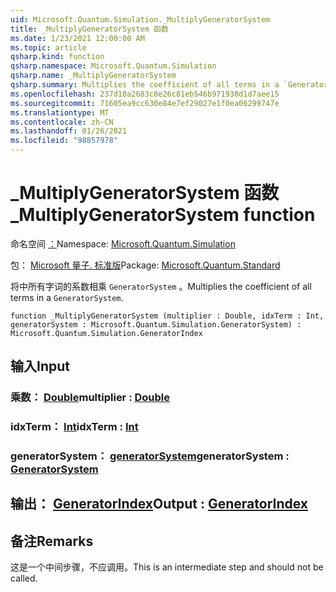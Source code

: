 ```yaml
---
uid: Microsoft.Quantum.Simulation._MultiplyGeneratorSystem
title: _MultiplyGeneratorSystem 函数
ms.date: 1/23/2021 12:00:00 AM
ms.topic: article
qsharp.kind: function
qsharp.namespace: Microsoft.Quantum.Simulation
qsharp.name: _MultiplyGeneratorSystem
qsharp.summary: Multiplies the coefficient of all terms in a `GeneratorSystem`.
ms.openlocfilehash: 237d10a2683c8e26c81eb546b971930d1d7aee15
ms.sourcegitcommit: 71605ea9cc630e84e7ef29027e1f0ea06299747e
ms.translationtype: MT
ms.contentlocale: zh-CN
ms.lasthandoff: 01/26/2021
ms.locfileid: "98857978"
---
```

# <a name="_multiplygeneratorsystem-function"></a><span data-ttu-id="6aef9-102">_MultiplyGeneratorSystem 函数</span><span class="sxs-lookup"><span data-stu-id="6aef9-102">_MultiplyGeneratorSystem function</span></span>

<span data-ttu-id="6aef9-103">命名空间 [：](xref:Microsoft.Quantum.Simulation)</span><span class="sxs-lookup"><span data-stu-id="6aef9-103">Namespace: [Microsoft.Quantum.Simulation](xref:Microsoft.Quantum.Simulation)</span></span>

<span data-ttu-id="6aef9-104">包： [Microsoft 量子. 标准版](https://nuget.org/packages/Microsoft.Quantum.Standard)</span><span class="sxs-lookup"><span data-stu-id="6aef9-104">Package: [Microsoft.Quantum.Standard](https://nuget.org/packages/Microsoft.Quantum.Standard)</span></span>


<span data-ttu-id="6aef9-105">将中所有字词的系数相乘 `GeneratorSystem` 。</span><span class="sxs-lookup"><span data-stu-id="6aef9-105">Multiplies the coefficient of all terms in a `GeneratorSystem`.</span></span>

```qsharp
function _MultiplyGeneratorSystem (multiplier : Double, idxTerm : Int, generatorSystem : Microsoft.Quantum.Simulation.GeneratorSystem) : Microsoft.Quantum.Simulation.GeneratorIndex
```


## <a name="input"></a><span data-ttu-id="6aef9-106">输入</span><span class="sxs-lookup"><span data-stu-id="6aef9-106">Input</span></span>

### <a name="multiplier--double"></a><span data-ttu-id="6aef9-107">乘数： [Double](xref:microsoft.quantum.lang-ref.double)</span><span class="sxs-lookup"><span data-stu-id="6aef9-107">multiplier : [Double](xref:microsoft.quantum.lang-ref.double)</span></span>




### <a name="idxterm--int"></a><span data-ttu-id="6aef9-108">idxTerm： [Int](xref:microsoft.quantum.lang-ref.int)</span><span class="sxs-lookup"><span data-stu-id="6aef9-108">idxTerm : [Int](xref:microsoft.quantum.lang-ref.int)</span></span>




### <a name="generatorsystem--generatorsystem"></a><span data-ttu-id="6aef9-109">generatorSystem： [generatorSystem](xref:Microsoft.Quantum.Simulation.GeneratorSystem)</span><span class="sxs-lookup"><span data-stu-id="6aef9-109">generatorSystem : [GeneratorSystem](xref:Microsoft.Quantum.Simulation.GeneratorSystem)</span></span>





## <a name="output--generatorindex"></a><span data-ttu-id="6aef9-110">输出： [GeneratorIndex](xref:Microsoft.Quantum.Simulation.GeneratorIndex)</span><span class="sxs-lookup"><span data-stu-id="6aef9-110">Output : [GeneratorIndex](xref:Microsoft.Quantum.Simulation.GeneratorIndex)</span></span>



## <a name="remarks"></a><span data-ttu-id="6aef9-111">备注</span><span class="sxs-lookup"><span data-stu-id="6aef9-111">Remarks</span></span>

<span data-ttu-id="6aef9-112">这是一个中间步骤，不应调用。</span><span class="sxs-lookup"><span data-stu-id="6aef9-112">This is an intermediate step and should not be called.</span></span>
